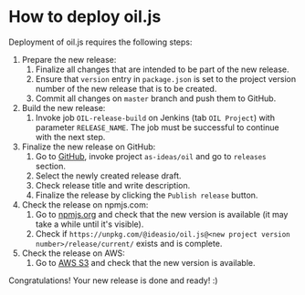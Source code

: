 # How to deploy oil.js

Deployment of oil.js requires the following steps:

1. Prepare the new release:
   1. Finalize all changes that are intended to be part of the new release.
   2. Ensure that `version` entry in `package.json` is set to the project version number of the new release that is to be created.
   3. Commit all changes on `master` branch and push them to GitHub.
2. Build the new release:
   1. Invoke job `OIL-release-build` on Jenkins (tab `OIL Project`) with parameter `RELEASE_NAME`. The job must be successful to continue with the next step. 
3. Finalize the new release on GitHub:
   1. Go to [GitHub](https://github.com/as-ideas/oil), invoke project `as-ideas/oil` and go to `releases` section.
   2. Select the newly created release draft.
   3. Check release title and write description.
   4. Finalize the release by clicking the `Publish release` button.
4. Check the release on npmjs.com:
   1. Go to [npmjs.org](https://www.npmjs.com/package/@ideasio/oil.js) and check that the new version is available (it may take a while until it's visible).
   2. Check if `https://unpkg.com/@ideasio/oil.js@<new project version number>/release/current/` exists and is complete.
5. Check the release on AWS:
   1. Go to [AWS S3](https://s3.console.aws.amazon.com/s3/buckets/oil-cloudfront-live/rawOil/) and check that the new version is available. 

Congratulations! Your new release is done and ready! :)
